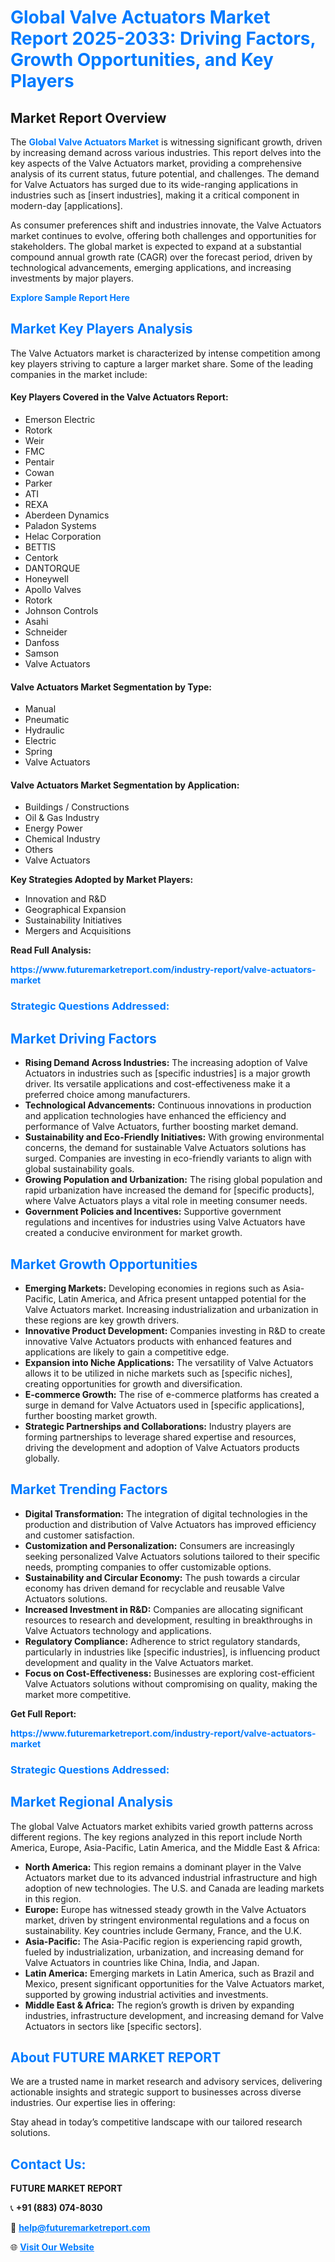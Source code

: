 <h1 style="color: #007BFF;">Global Valve Actuators Market Report 2025-2033: Driving Factors, Growth Opportunities, and Key Players</h1>

<section id="overview">
<h2>Market Report Overview</h2>
<p>The <a href="https://www.futuremarketreport.com/industry-report/valve-actuators-market" style="color: #007BFF; text-decoration: none;"><strong>Global Valve Actuators Market</strong></a> is witnessing significant growth, driven by increasing demand across various industries. This report delves into the key aspects of the Valve Actuators market, providing a comprehensive analysis of its current status, future potential, and challenges. The demand for Valve Actuators has surged due to its wide-ranging applications in industries such as [insert industries], making it a critical component in modern-day [applications].</p>
<p>As consumer preferences shift and industries innovate, the Valve Actuators market continues to evolve, offering both challenges and opportunities for stakeholders. The global market is expected to expand at a substantial compound annual growth rate (CAGR) over the forecast period, driven by technological advancements, emerging applications, and increasing investments by major players.</p>
</section>

<section id="overview">
<p><a href="https://www.futuremarketreport.com/request-sample/reportId=110514" style="color: #007BFF; text-decoration: none;"><strong>Explore Sample Report Here</strong></a></p>
</section>

<section id="key-players">
<h2 style="color: #007BFF;">Market Key Players Analysis</h2>
<p>The Valve Actuators market is characterized by intense competition among key players striving to capture a larger market share. Some of the leading companies in the market include:</p>
<h4>Key Players Covered in the Valve Actuators Report:</h4>
<ul><li>Emerson Electric</li><li>Rotork</li><li>Weir</li><li>FMC</li><li>Pentair</li><li>Cowan</li><li>Parker</li><li>ATI</li><li>REXA</li><li>Aberdeen Dynamics</li><li>Paladon Systems</li><li>Helac Corporation</li><li>BETTIS</li><li>Centork</li><li>DANTORQUE</li><li>Honeywell</li><li>Apollo Valves</li><li>Rotork</li><li>Johnson Controls</li><li>Asahi</li><li>Schneider</li><li>Danfoss</li><li>Samson</li><li>Valve Actuators</li></ul>
<h4>Valve Actuators Market Segmentation by Type:</h4>
<ul><li>Manual</li><li>Pneumatic</li><li>Hydraulic</li><li>Electric</li><li>Spring</li><li>Valve Actuators</li></ul>

<h4>Valve Actuators Market Segmentation by Application:</h4>
<ul><li>Buildings / Constructions</li><li>Oil &amp; Gas Industry</li><li>Energy Power</li><li>Chemical Industry</li><li>Others</li><li>Valve Actuators</li></ul>
<p><strong>Key Strategies Adopted by Market Players:</strong></p>
<ul>
<li>Innovation and R&D</li>
<li>Geographical Expansion</li>
<li>Sustainability Initiatives</li>
<li>Mergers and Acquisitions</li>
</ul>
</section>

<section>
<p><strong>Read Full Analysis: </strong></p><a href="https://www.futuremarketreport.com/industry-report/valve-actuators-market" style="color: #007BFF; text-decoration: none;"><strong>https://www.futuremarketreport.com/industry-report/valve-actuators-market</strong></a>
<h3 style="color: #007BFF;">Strategic Questions Addressed:</h3>
</section>

<section id="driving-factors">
<h2 style="color: #007BFF;">Market Driving Factors</h2>
<ul>
<li><strong>Rising Demand Across Industries:</strong> The increasing adoption of Valve Actuators in industries such as [specific industries] is a major growth driver. Its versatile applications and cost-effectiveness make it a preferred choice among manufacturers.</li>
<li><strong>Technological Advancements:</strong> Continuous innovations in production and application technologies have enhanced the efficiency and performance of Valve Actuators, further boosting market demand.</li>
<li><strong>Sustainability and Eco-Friendly Initiatives:</strong> With growing environmental concerns, the demand for sustainable Valve Actuators solutions has surged. Companies are investing in eco-friendly variants to align with global sustainability goals.</li>
<li><strong>Growing Population and Urbanization:</strong> The rising global population and rapid urbanization have increased the demand for [specific products], where Valve Actuators plays a vital role in meeting consumer needs.</li>
<li><strong>Government Policies and Incentives:</strong> Supportive government regulations and incentives for industries using Valve Actuators have created a conducive environment for market growth.</li>
</ul>
</section>

<section id="growth-opportunities">
<h2 style="color: #007BFF;">Market Growth Opportunities</h2>
<ul>
<li><strong>Emerging Markets:</strong> Developing economies in regions such as Asia-Pacific, Latin America, and Africa present untapped potential for the Valve Actuators market. Increasing industrialization and urbanization in these regions are key growth drivers.</li>
<li><strong>Innovative Product Development:</strong> Companies investing in R&D to create innovative Valve Actuators products with enhanced features and applications are likely to gain a competitive edge.</li>
<li><strong>Expansion into Niche Applications:</strong> The versatility of Valve Actuators allows it to be utilized in niche markets such as [specific niches], creating opportunities for growth and diversification.</li>
<li><strong>E-commerce Growth:</strong> The rise of e-commerce platforms has created a surge in demand for Valve Actuators used in [specific applications], further boosting market growth.</li>
<li><strong>Strategic Partnerships and Collaborations:</strong> Industry players are forming partnerships to leverage shared expertise and resources, driving the development and adoption of Valve Actuators products globally.</li>
</ul>
</section>

<section id="trending-factors">
<h2 style="color: #007BFF;">Market Trending Factors</h2>
<ul>
<li><strong>Digital Transformation:</strong> The integration of digital technologies in the production and distribution of Valve Actuators has improved efficiency and customer satisfaction.</li>
<li><strong>Customization and Personalization:</strong> Consumers are increasingly seeking personalized Valve Actuators solutions tailored to their specific needs, prompting companies to offer customizable options.</li>
<li><strong>Sustainability and Circular Economy:</strong> The push towards a circular economy has driven demand for recyclable and reusable Valve Actuators solutions.</li>
<li><strong>Increased Investment in R&D:</strong> Companies are allocating significant resources to research and development, resulting in breakthroughs in Valve Actuators technology and applications.</li>
<li><strong>Regulatory Compliance:</strong> Adherence to strict regulatory standards, particularly in industries like [specific industries], is influencing product development and quality in the Valve Actuators market.</li>
<li><strong>Focus on Cost-Effectiveness:</strong> Businesses are exploring cost-efficient Valve Actuators solutions without compromising on quality, making the market more competitive.</li>
</ul>
</section>

<section>
<p><strong>Get Full Report: </strong></p><a href="https://www.futuremarketreport.com/industry-report/valve-actuators-market" style="color: #007BFF; text-decoration: none;"><strong>https://www.futuremarketreport.com/industry-report/valve-actuators-market</strong></a>
<h3 style="color: #007BFF;">Strategic Questions Addressed:</h3>
</section>


<section id="regional-analysis">
<h2 style="color: #007BFF;">Market Regional Analysis</h2>
<p>The global Valve Actuators market exhibits varied growth patterns across different regions. The key regions analyzed in this report include North America, Europe, Asia-Pacific, Latin America, and the Middle East & Africa:</p>
<ul>
<li><strong>North America:</strong> This region remains a dominant player in the Valve Actuators market due to its advanced industrial infrastructure and high adoption of new technologies. The U.S. and Canada are leading markets in this region.</li>
<li><strong>Europe:</strong> Europe has witnessed steady growth in the Valve Actuators market, driven by stringent environmental regulations and a focus on sustainability. Key countries include Germany, France, and the U.K.</li>
<li><strong>Asia-Pacific:</strong> The Asia-Pacific region is experiencing rapid growth, fueled by industrialization, urbanization, and increasing demand for Valve Actuators in countries like China, India, and Japan.</li>
<li><strong>Latin America:</strong> Emerging markets in Latin America, such as Brazil and Mexico, present significant opportunities for the Valve Actuators market, supported by growing industrial activities and investments.</li>
<li><strong>Middle East & Africa:</strong> The region’s growth is driven by expanding industries, infrastructure development, and increasing demand for Valve Actuators in sectors like [specific sectors].</li>
</ul>
</section>

<footer>
<h2 style="color: #007BFF;">About FUTURE MARKET REPORT</h2>
<p>We are a trusted name in market research and advisory services, delivering actionable insights and strategic support to businesses across diverse industries. Our expertise lies in offering:</p>

<p>Stay ahead in today’s competitive landscape with our tailored research solutions.</p>

<h2 style="color: #007BFF;">Contact Us:</h2>
<p><strong>FUTURE MARKET REPORT</strong></p>
<p>📞 <strong>+91 (883) 074-8030</strong></p>
<p>📧 <strong><a href="mailto:help@futuremarketreport.com" style="color: #007BFF;">help@futuremarketreport.com</a></strong></p>
<p>🌐 <strong><a href="https://www.futuremarketreport.com/" style="color: #007BFF;">Visit Our Website</a></strong></p>
</footer>